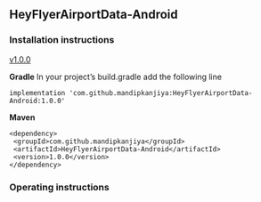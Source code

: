 ##  HeyFlyerAirportData-Android

### Installation instructions

[v1.0.0](http://repo1.maven.org/maven2/com/bignerdranch/android/simple-item-decoration/1.0.0/simple-item-decoration-1.0.0.aar)

**Gradle**
In your project’s build.gradle add the following line
```
implementation 'com.github.mandipkanjiya:HeyFlyerAirportData-Android:1.0.0'
```

**Maven**

```
<dependency> 
 <groupId>com.github.mandipkanjiya</groupId>
 <artifactId>HeyFlyerAirportData-Android</artifactId> 
 <version>1.0.0</version> 
</dependency>
```

### Operating instructions
